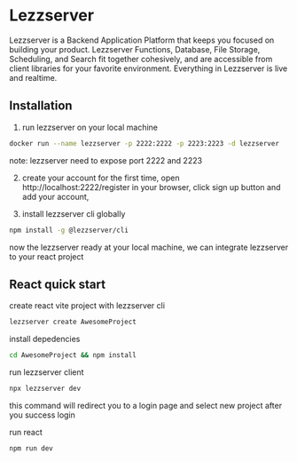 # Lezzserver

Lezzserver is a Backend Application Platform that keeps you focused on building your product. Lezzserver Functions, Database, File Storage, Scheduling, and Search fit together cohesively, and are accessible from client libraries for your favorite environment. Everything in Lezzserver is live and realtime.


## Installation

1. run lezzserver on your local machine
```bash
docker run --name lezzserver -p 2222:2222 -p 2223:2223 -d lezzserver
```

note: lezzserver need to expose port 2222 and 2223

2. create your account for the first time, open http://localhost:2222/register in your browser, click sign up button and add your account,

3. install lezzserver cli globally
```bash
npm install -g @lezzserver/cli
```

now the lezzserver ready at your local machine, we can integrate lezzserver to your react project

## React quick start
create react vite project with lezzserver cli
```bash
lezzserver create AwesomeProject
```

install depedencies
```bash
cd AwesomeProject && npm install

```

run lezzserver client
```bash
npx lezzserver dev
````

this command will redirect you to a login page and select new project after you success login

run react
```bash
npm run dev
````
